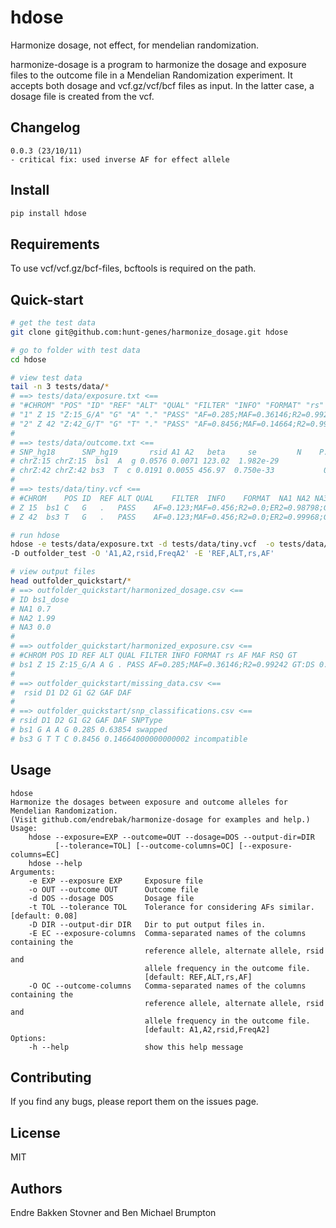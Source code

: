 # hdose

Harmonize dosage, not effect, for mendelian randomization.

harmonize-dosage is a program to harmonize the dosage and exposure files to the
outcome file in a Mendelian Randomization experiment. It accepts both dosage and
vcf.gz/vcf/bcf files as input. In the latter case, a dosage file is created from
the vcf.

## Changelog

```
0.0.3 (23/10/11)
- critical fix: used inverse AF for effect allele
```

## Install

```bash
pip install hdose
```

## Requirements

To use vcf/vcf.gz/bcf-files, bcftools is required on the path.

## Quick-start

```bash
# get the test data
git clone git@github.com:hunt-genes/harmonize_dosage.git hdose

# go to folder with test data
cd hdose

# view test data
tail -n 3 tests/data/*
# ==> tests/data/exposure.txt <==
# "#CHROM" "POS" "ID" "REF" "ALT" "QUAL" "FILTER" "INFO" "FORMAT" "rs" "AF" "MAF" "RSQ" "GT"
# "1" Z 15 "Z:15_G/A" "G" "A" "." "PASS" "AF=0.285;MAF=0.36146;R2=0.99242" "GT:DS" "bs1" "0.63854" "0.36146" "0.99242" "IMPUTED"
# "2" Z 42 "Z:42_G/T" "G" "T" "." "PASS" "AF=0.8456;MAF=0.14664;R2=0.99933;ER2=0.97741;GENOTYPED" "GT:DS" "bs3" "0.14664" "0.14664" "0.99933" "GENOTYPED"
#
# ==> tests/data/outcome.txt <==
# SNP_hg18      SNP_hg19       rsid A1 A2   beta     se         N    P.value FreqA2
# chrZ:15 chrZ:15  bs1  A  g 0.0576 0.0071 123.02  1.982e-29           0.28500
# chrZ:42 chrZ:42 bs3  T  c 0.0191 0.0055 456.97  0.750e-33           0.84560
#
# ==> tests/data/tiny.vcf <==
# #CHROM	POS	ID	REF	ALT	QUAL	FILTER	INFO	FORMAT	NA1	NA2	NA3
# Z	15	bs1	C	G	.	PASS	AF=0.123;MAF=0.456;R2=0.0;ER2=0.98798;GENOTYPED	GT:DS	1|1:1.300	1|1:0.010	0|1:2.000
# Z	42	bs3	T	G	.	PASS	AF=0.123;MAF=0.456;R2=0.0;ER2=0.99968;GENOTYPED	GT:DS	0|1:2.000	0|1:0.000	1|0:1.000

# run hdose
hdose -e tests/data/exposure.txt -d tests/data/tiny.vcf  -o tests/data/outcome.txt \
-D outfolder_test -O 'A1,A2,rsid,FreqA2' -E 'REF,ALT,rs,AF'

# view output files
head outfolder_quickstart/*
# ==> outfolder_quickstart/harmonized_dosage.csv <==
# ID bs1_dose
# NA1 0.7
# NA2 1.99
# NA3 0.0
#
# ==> outfolder_quickstart/harmonized_exposure.csv <==
# #CHROM POS ID REF ALT QUAL FILTER INFO FORMAT rs AF MAF RSQ GT
# bs1 Z 15 Z:15_G/A A G . PASS AF=0.285;MAF=0.36146;R2=0.99242 GT:DS 0.63854 0.36146 0.9924200000000001 IMPUTED
#
# ==> outfolder_quickstart/missing_data.csv <==
#  rsid D1 D2 G1 G2 GAF DAF
#
# ==> outfolder_quickstart/snp_classifications.csv <==
# rsid D1 D2 G1 G2 GAF DAF SNPType
# bs1 G A A G 0.285 0.63854 swapped
# bs3 G T T C 0.8456 0.14664000000000002 incompatible
```

## Usage

```
hdose
Harmonize the dosages between exposure and outcome alleles for Mendelian Randomization.
(Visit github.com/endrebak/harmonize-dosage for examples and help.)
Usage:
    hdose --exposure=EXP --outcome=OUT --dosage=DOS --output-dir=DIR
          [--tolerance=TOL] [--outcome-columns=OC] [--exposure-columns=EC]
    hdose --help
Arguments:
    -e EXP --exposure EXP     Exposure file
    -o OUT --outcome OUT      Outcome file
    -d DOS --dosage DOS       Dosage file
    -t TOL --tolerance TOL    Tolerance for considering AFs similar.  [default: 0.08]
    -D DIR --output-dir DIR   Dir to put output files in.
    -E EC --exposure-columns  Comma-separated names of the columns containing the
                              reference allele, alternate allele, rsid and
                              allele frequency in the outcome file.
                              [default: REF,ALT,rs,AF]
    -O OC --outcome-columns   Comma-separated names of the columns containing the
                              reference allele, alternate allele, rsid and
                              allele frequency in the outcome file.
                              [default: A1,A2,rsid,FreqA2]
Options:
    -h --help                 show this help message
```

## Contributing

If you find any bugs, please report them on the issues page.

## License

MIT

## Authors

Endre Bakken Stovner and Ben Michael Brumpton
